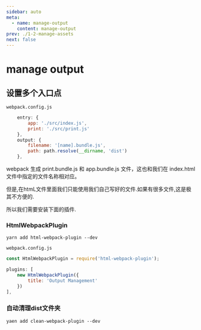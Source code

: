 ```yaml
---
sidebar: auto
meta:
  - name: manage-output
    content: manage-output
prev: ./1-2-manage-assets
next: false
---
```

# manage output 

## 设置多个入口点

`webpack.config.js`

```js
    entry: {
        app: './src/index.js',
        print: './src/print.js'
    },
    output: {
        filename: '[name].bundle.js',
        path: path.resolve(__dirname, 'dist')
    },
```
webpack 生成 print.bundle.js 和 app.bundle.js 文件，这也和我们在 index.html 文件中指定的文件名称相对应。

但是,在htmL文件里面我们只能使用我们自己写好的文件.如果有很多文件,这是极其不方便的.

所以我们需要安装下面的插件.

### HtmlWebpackPlugin

`yarn add html-webpack-plugin --dev`

`webpack.config.js`
```js
const HtmlWebpackPlugin = require('html-webpack-plugin');

plugins: [
    new HtmlWebpackPlugin({
        title: 'Output Management'
    })
],
```
### 自动清理dist文件夹

`yaen add clean-webpack-plugin --dev`
